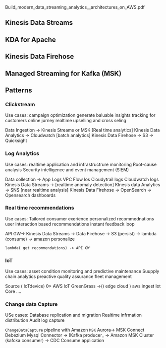 Build_modern_data_streaming_analytics__architectures_on_AWS.pdf



## Kinesis Data Streams
## KDA for Apache
## Kinesis Data Firehose

## Managed Streaming for Kafka (MSK)


## Patterns
### Clickstream 
Use cases:
campaign optimization
generate baluable insights
tracking for customers online jurney
realtime upselling and cross seling 


Data Ingestion -> Kinesis Streams or MSK
[Real time analytics]
    KInesis Data Analytics -> Cloudwatch
[batch analytics]
    Kinesis Data Firehose -> S3 -> Quicksight 



### Log Analytics
Use cases:
realtime application and infrastructrure monitoring
Root-cause analysis
Security intelligence and event management (SIEM)

Data collection ->
    App Logs
    VPC Flow los
    Cloudytrail logs
    Cloudwatch logs
Kinesis Data Streams ->
[realtime anomaly detection]
    KInesis data Analytics -> SNS
[near realtime analysis]
    Kinesis Data Firehose -> OpenSearch -> Opensearch dashboards


### Real time recommendations 
Use cases:
Tailored consumer exerience
personalized recommednations
user interaction based recommendations
instant feedback loop

API GW-> Kinesis Data Streams   -> Data Firehose -> S3 (persist)
                                -> lambda (consume) -> amazon personalize 

    lambda( get recommendations) -> API GW


### IoT
Use cases:
asset condition monitoring and predictive maintenance 
Suupply chain analytics
preactive quality assurance
fleet management 

Source ( IoTdevice) 0> AWS IoT GreenGrass ->() edge cloud ) 
    aws ingest 
        Iot Core .... 


### Change data Capture
USe cases:
Database replication and migration
Realtime infrmation distribution 
Audit log capture 


`ChangeDataCapture` pipeline with Amazon `MSK`
Aurora-> MSK Connect Debezium Mysql Connector -> (Kafka producer_ -> Amazon MSK Cluster (kafcka consumer) -> CDC Consume application 